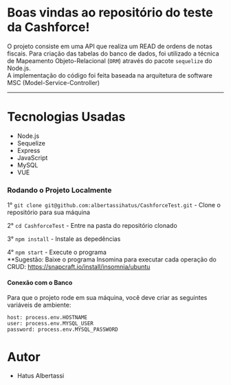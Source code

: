 # Boas vindas ao repositório do teste da Cashforce!

 O projeto consiste em uma API que realiza um READ de ordens de notas fiscais. Para criação das tabelas do banco de dados, foi utilizado a técnica de Mapeamento Objeto-Relacional (`ORM`) através do pacote `sequelize` do Node.js.<br />
 A implementação do código foi feita baseada na arquitetura de software MSC (Model-Service-Controller)
 
---

# Tecnologias Usadas
 - Node.js
 - Sequelize
 - Express
 - JavaScript
 - MySQL
 - VUE


### Rodando o Projeto Localmente

1° `git clone git@github.com:albertassihatus/CashforceTest.git` - Clone o repositório para sua máquina<br />

2° `cd CashforceTest` - Entre na pasta do repositório clonado<br />

3° `npm install` - Instale as depedências<br />

4° `npm start` - Execute o programa<br />
**Sugestão: Baixe o programa Insomina para executar cada operação do CRUD: https://snapcraft.io/install/insomnia/ubuntu

#### Conexão com o Banco 

Para que o projeto rode em sua máquina, você deve criar as seguintes variáveis de ambiente:

`host: process.env.HOSTNAME` <br />
`user: process.env.MYSQL_USER`<br />
`password: process.env.MYSQL_PASSWORD` <br />

# Autor
   - Hatus Albertassi
